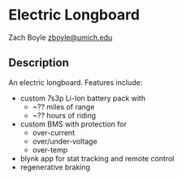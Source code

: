 # Electric Longboard
Zach Boyle <zboyle@umich.edu>

## Description
An electric longboard. Features include:
* custom 7s3p Li-Ion battery pack with
	* ~?? miles of range
	* ~?? hours of riding
* custom BMS with protection for
	* over-current
	* over/under-voltage
	* over-temp
* blynk app for stat tracking and remote control 
* regenerative braking

